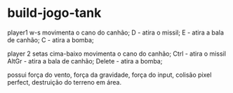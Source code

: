 # build-jogo-tank

player1
w-s movimenta o cano do canhão;
D - atira o missil;
E - atira a bala de canhão;
C - atira a bomba;

player 2
setas cima-baixo movimenta o cano do canhão;
Ctrl - atira o missil
AltGr - atira a bala de canhão;
Delete - atira a bomba;

possui força do vento, força da gravidade, força do input, colisão pixel perfect, destruição do terreno em área.